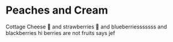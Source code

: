 # Peaches and Cream

Cottage Cheese 🤢
and strawberries 🍓
and blueberriesssssss
and blackberries hi
berries are not fruits says jef
